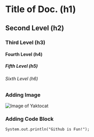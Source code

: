 # Title of Doc. (h1)
## Second Level (h2)
### Third Level (h3)
#### Fourth Level (h4)
##### Fifth Level (h5)
###### Sixth Level (h6)

### Adding Image
![Image of Yaktocat](https://octodex.github.com/images/yaktocat.png)

### Adding Code Block

```
System.out.println("Github is Fun!");
```
